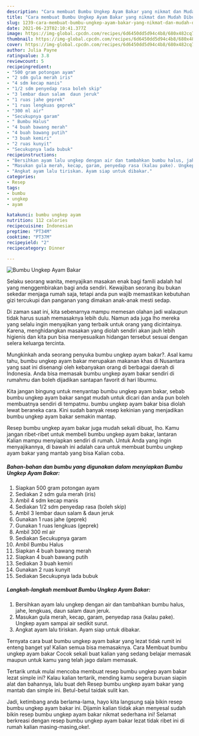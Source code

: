 ```yaml
---
description: "Cara membuat Bumbu Ungkep Ayam Bakar yang nikmat dan Mudah Dibuat"
title: "Cara membuat Bumbu Ungkep Ayam Bakar yang nikmat dan Mudah Dibuat"
slug: 1239-cara-membuat-bumbu-ungkep-ayam-bakar-yang-nikmat-dan-mudah-dibuat
date: 2021-06-23T02:10:41.377Z
image: https://img-global.cpcdn.com/recipes/6d6450dd5d94c4b8/680x482cq70/bumbu-ungkep-ayam-bakar-foto-resep-utama.jpg
thumbnail: https://img-global.cpcdn.com/recipes/6d6450dd5d94c4b8/680x482cq70/bumbu-ungkep-ayam-bakar-foto-resep-utama.jpg
cover: https://img-global.cpcdn.com/recipes/6d6450dd5d94c4b8/680x482cq70/bumbu-ungkep-ayam-bakar-foto-resep-utama.jpg
author: Julia Payne
ratingvalue: 3.8
reviewcount: 5
recipeingredient:
- "500 gram potongan ayam"
- "2 sdm gula merah iris"
- "4 sdm kecap manis"
- "1/2 sdm penyedap rasa boleh skip"
- "3 lembar daun salam  daun jeruk"
- "1 ruas jahe geprek"
- "1 ruas lengkuas geprek"
- "300 ml air"
- "Secukupnya garam"
- " Bumbu Halus"
- "4 buah bawang merah"
- "4 buah bawang putih"
- "3 buah kemiri"
- "2 ruas kunyit"
- "Secukupnya lada bubuk"
recipeinstructions:
- "Bersihkan ayam lalu ungkep dengan air dan tambahkan bumbu halus, jahe, lengkuas, daun salam daun jeruk."
- "Masukan gula merah, kecap, garam, penyedap rasa (kalau pake). Ungkep ayam sampai air sedikit surut."
- "Angkat ayam lalu tiriskan. Ayam siap untuk dibakar."
categories:
- Resep
tags:
- bumbu
- ungkep
- ayam

katakunci: bumbu ungkep ayam 
nutrition: 112 calories
recipecuisine: Indonesian
preptime: "PT34M"
cooktime: "PT37M"
recipeyield: "2"
recipecategory: Dinner

---
```



![Bumbu Ungkep Ayam Bakar](https://img-global.cpcdn.com/recipes/6d6450dd5d94c4b8/680x482cq70/bumbu-ungkep-ayam-bakar-foto-resep-utama.jpg)

Selaku seorang wanita, menyajikan masakan enak bagi famili adalah hal yang menggembirakan bagi anda sendiri. Kewajiban seorang ibu bukan sekedar menjaga rumah saja, tetapi anda pun wajib memastikan kebutuhan gizi tercukupi dan panganan yang dimakan anak-anak mesti sedap.

Di zaman  saat ini, kita sebenarnya mampu memesan olahan jadi walaupun tidak harus susah memasaknya lebih dulu. Namun ada juga lho mereka yang selalu ingin menyajikan yang terbaik untuk orang yang dicintainya. Karena, menghidangkan masakan yang diolah sendiri akan jauh lebih higienis dan kita pun bisa menyesuaikan hidangan tersebut sesuai dengan selera keluarga tercinta. 



Mungkinkah anda seorang penyuka bumbu ungkep ayam bakar?. Asal kamu tahu, bumbu ungkep ayam bakar merupakan makanan khas di Nusantara yang saat ini disenangi oleh kebanyakan orang di berbagai daerah di Indonesia. Anda bisa memasak bumbu ungkep ayam bakar sendiri di rumahmu dan boleh dijadikan santapan favorit di hari liburmu.

Kita jangan bingung untuk menyantap bumbu ungkep ayam bakar, sebab bumbu ungkep ayam bakar sangat mudah untuk dicari dan anda pun boleh membuatnya sendiri di tempatmu. bumbu ungkep ayam bakar bisa diolah lewat beraneka cara. Kini sudah banyak resep kekinian yang menjadikan bumbu ungkep ayam bakar semakin mantap.

Resep bumbu ungkep ayam bakar juga mudah sekali dibuat, lho. Kamu jangan ribet-ribet untuk membeli bumbu ungkep ayam bakar, lantaran Kalian mampu menyiapkan sendiri di rumah. Untuk Anda yang ingin menyajikannya, di bawah ini adalah cara untuk membuat bumbu ungkep ayam bakar yang mantab yang bisa Kalian coba.

<!--inarticleads1-->

##### Bahan-bahan dan bumbu yang digunakan dalam menyiapkan Bumbu Ungkep Ayam Bakar:

1. Siapkan 500 gram potongan ayam
1. Sediakan 2 sdm gula merah (iris)
1. Ambil 4 sdm kecap manis
1. Sediakan 1/2 sdm penyedap rasa (boleh skip)
1. Ambil 3 lembar daun salam &amp; daun jeruk
1. Gunakan 1 ruas jahe (geprek)
1. Gunakan 1 ruas lengkuas (geprek)
1. Ambil 300 ml air
1. Sediakan Secukupnya garam
1. Ambil  Bumbu Halus
1. Siapkan 4 buah bawang merah
1. Siapkan 4 buah bawang putih
1. Sediakan 3 buah kemiri
1. Gunakan 2 ruas kunyit
1. Sediakan Secukupnya lada bubuk




<!--inarticleads2-->

##### Langkah-langkah membuat Bumbu Ungkep Ayam Bakar:

1. Bersihkan ayam lalu ungkep dengan air dan tambahkan bumbu halus, jahe, lengkuas, daun salam daun jeruk.
1. Masukan gula merah, kecap, garam, penyedap rasa (kalau pake). Ungkep ayam sampai air sedikit surut.
1. Angkat ayam lalu tiriskan. Ayam siap untuk dibakar.




Ternyata cara buat bumbu ungkep ayam bakar yang lezat tidak rumit ini enteng banget ya! Kalian semua bisa memasaknya. Cara Membuat bumbu ungkep ayam bakar Cocok sekali buat kalian yang sedang belajar memasak maupun untuk kamu yang telah jago dalam memasak.

Tertarik untuk mulai mencoba membuat resep bumbu ungkep ayam bakar lezat simple ini? Kalau kalian tertarik, mending kamu segera buruan siapin alat dan bahannya, lalu buat deh Resep bumbu ungkep ayam bakar yang mantab dan simple ini. Betul-betul taidak sulit kan. 

Jadi, ketimbang anda berlama-lama, hayo kita langsung saja bikin resep bumbu ungkep ayam bakar ini. Dijamin kalian tiidak akan menyesal sudah bikin resep bumbu ungkep ayam bakar nikmat sederhana ini! Selamat berkreasi dengan resep bumbu ungkep ayam bakar lezat tidak ribet ini di rumah kalian masing-masing,oke!.

